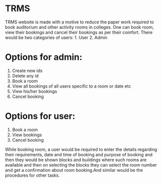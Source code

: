 # TRMS
TRMS website is made with a motive to reduce the paper work required to book auditorium and other activity rooms in colleges. One can book room, view their bookings and cancel their bookings as per their comfort. 
There would be two categories of users: 1. User 2. Admin
# Options for admin:
1. Create new ids
2. Delete any id
3. Book a room 
4. View all bookings of all users specific to a room or date etc
5. View his/her bookings
6. Cancel booking
# Options for user:
1. Book a room
2. View bookings
3. Cancel booking

While booking room, a user would be required to enter the details regarding their requirements, date and time of booking and purpose of booking and then they would be shown blocks and buildings where such rooms are available and then on selecting the blocks they can select the room number and get a confirmation about room booking.And similar would be the procedures for other tasks.
